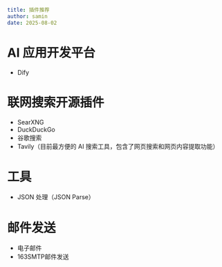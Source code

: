 ```yaml
title: 插件推荐
author: samin
date: 2025-08-02
```

# AI 应用开发平台

- Dify

# 联网搜索开源插件

- SearXNG
- DuckDuckGo
- 谷歌搜索
- Tavily（目前最方便的 AI 搜索工具，包含了网页搜索和网页内容提取功能）

# 工具

- JSON 处理（JSON Parse）

# 邮件发送

- 电子邮件
- 163SMTP邮件发送
